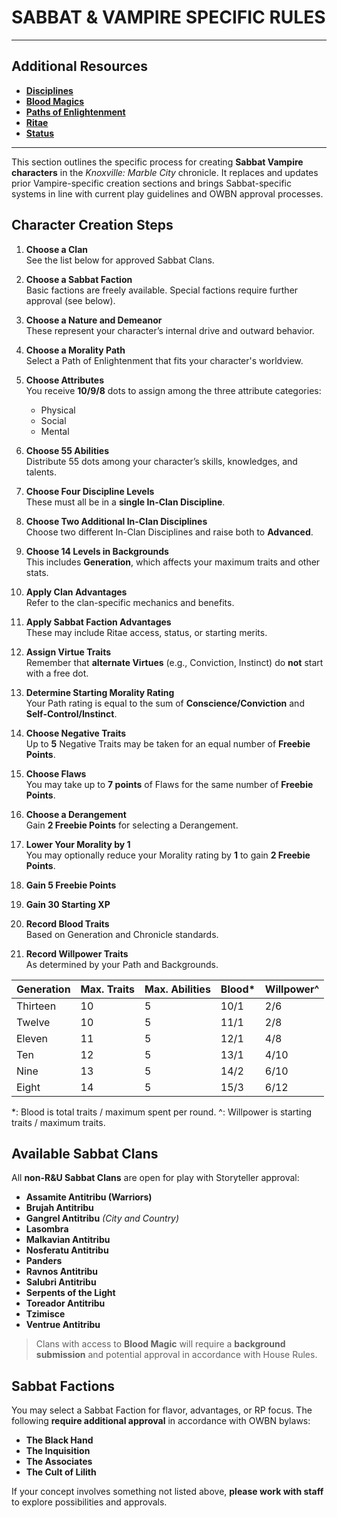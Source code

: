 # SABBAT & VAMPIRE SPECIFIC RULES

-----
## Additional Resources

- [**Disciplines**](./DISCIPLINES.md)
- [**Blood Magics**](./BLOOD-MAGIC.md)
- [**Paths of Enlightenment**](./PATHS.md)
- [**Ritae**](./RITAE.md)
- [**Status**](./STATUS.md)

-----

This section outlines the specific process for creating **Sabbat Vampire characters** in the *Knoxville: Marble City* chronicle. It replaces and updates prior Vampire-specific creation sections and brings Sabbat-specific systems in line with current play guidelines and OWBN approval processes.

## Character Creation Steps

1. **Choose a Clan**  
   See the list below for approved Sabbat Clans.

2. **Choose a Sabbat Faction**  
   Basic factions are freely available. Special factions require further approval (see below).

3. **Choose a Nature and Demeanor**  
   These represent your character’s internal drive and outward behavior.

4. **Choose a Morality Path**  
   Select a Path of Enlightenment that fits your character's worldview.

5. **Choose Attributes**  
   You receive **10/9/8** dots to assign among the three attribute categories:
   - Physical
   - Social
   - Mental

6. **Choose 55 Abilities**  
   Distribute 55 dots among your character’s skills, knowledges, and talents.

7. **Choose Four Discipline Levels**  
   These must all be in a **single In-Clan Discipline**.

8. **Choose Two Additional In-Clan Disciplines**  
   Choose two different In-Clan Disciplines and raise both to **Advanced**.

9. **Choose 14 Levels in Backgrounds**  
   This includes **Generation**, which affects your maximum traits and other stats.

10. **Apply Clan Advantages**  
    Refer to the clan-specific mechanics and benefits.

11. **Apply Sabbat Faction Advantages**  
    These may include Ritae access, status, or starting merits.

12. **Assign Virtue Traits**  
    Remember that **alternate Virtues** (e.g., Conviction, Instinct) do **not** start with a free dot.

13. **Determine Starting Morality Rating**  
    Your Path rating is equal to the sum of **Conscience/Conviction** and **Self-Control/Instinct**.

14. **Choose Negative Traits**  
    Up to **5** Negative Traits may be taken for an equal number of **Freebie Points**.

15. **Choose Flaws**  
    You may take up to **7 points** of Flaws for the same number of **Freebie Points**.

16. **Choose a Derangement**  
    Gain **2 Freebie Points** for selecting a Derangement.

17. **Lower Your Morality by 1**  
    You may optionally reduce your Morality rating by **1** to gain **2 Freebie Points**.

18. **Gain 5 Freebie Points**

19. **Gain 30 Starting XP**

20. **Record Blood Traits**  
    Based on Generation and Chronicle standards.

21. **Record Willpower Traits**  
    As determined by your Path and Backgrounds.

| Generation | Max. Traits | Max. Abilities | Blood\*  | Willpower\^ |
|------------|-------------|----------------|--------|-----------|
| Thirteen   | 10          | 5              | 10/1   | 2/6       |
| Twelve     | 10          | 5              | 11/1   | 2/8       |
| Eleven     | 11          | 5              | 12/1   | 4/8       |
| Ten        | 12          | 5              | 13/1   | 4/10      |
| Nine       | 13          | 5              | 14/2   | 6/10      |
| Eight      | 14          | 5              | 15/3   | 6/12      |

\*: Blood is total traits / maximum spent per round.
\^: Willpower is starting traits / maximum traits.

## Available Sabbat Clans

All **non-R&U Sabbat Clans** are open for play with Storyteller approval:

- **Assamite Antitribu (Warriors)**
- **Brujah Antitribu**
- **Gangrel Antitribu** *(City and Country)*
- **Lasombra**
- **Malkavian Antitribu**
- **Nosferatu Antitribu**
- **Panders**
- **Ravnos Antitribu**
- **Salubri Antitribu**
- **Serpents of the Light**
- **Toreador Antitribu**
- **Tzimisce**
- **Ventrue Antitribu**

> Clans with access to **Blood Magic** will require a **background submission** and potential approval in accordance with House Rules.

## Sabbat Factions

You may select a Sabbat Faction for flavor, advantages, or RP focus. The following **require additional approval** in accordance with OWBN bylaws:

- **The Black Hand**
- **The Inquisition**
- **The Associates**
- **The Cult of Lilith**

If your concept involves something not listed above, **please work with staff** to explore possibilities and approvals.